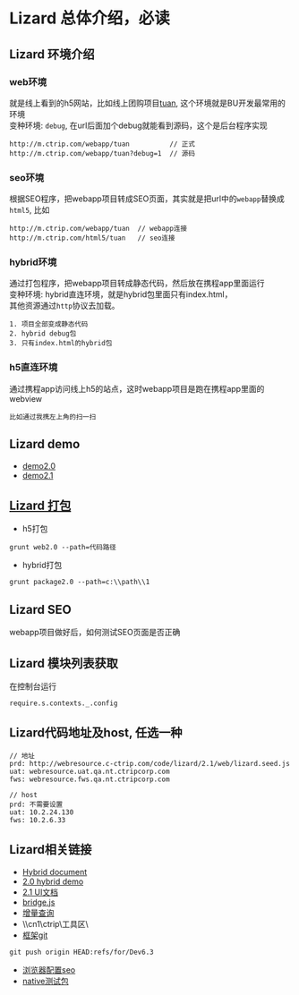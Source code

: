 # Lizard 总体介绍，必读
## Lizard 环境介绍
### web环境
就是线上看到的h5网站，比如线上团购项目[tuan](http://m.ctrip.com/webapp/tuan), 
这个环境就是BU开发最常用的环境  
变种环境: ``debug``, 在url后面加个debug就能看到源码，这个是后台程序实现
```
http://m.ctrip.com/webapp/tuan          // 正式
http://m.ctrip.com/webapp/tuan?debug=1  // 源码
```

### seo环境
根据SEO程序，把webapp项目转成SEO页面，其实就是把url中的``webapp``替换成``html5``, 比如
```
http://m.ctrip.com/webapp/tuan  // webapp连接
http://m.ctrip.com/html5/tuan   // seo连接
```

### hybrid环境
通过打包程序，把webapp项目转成静态代码，然后放在携程app里面运行  
变种环境: hybrid直连环境，就是hybrid包里面只有index.html，  
其他资源通过``http``协议去加载。 
```
1. 项目全部变成静态代码
2. hybrid debug包
3. 只有index.html的hybrid包
```

### h5直连环境
通过携程app访问线上h5的站点，这时webapp项目是跑在携程app里面的webview
```
比如通过我携左上角的扫一扫
```
## Lizard demo
- [demo2.0](http://git.dev.sh.ctripcorp.com/wliao/lizard2-0-demo/tree/master/demo/2.0)
- [demo2.1](http://git.dev.sh.ctripcorp.com/wliao/lizard2-0-demo/tree/master/demo/2.1)

## [Lizard 打包](http://git.dev.sh.ctripcorp.com/wliao/lizard2-0-demo/tree/master/package)
- h5打包
```
grunt web2.0 --path=代码路径
```
- hybrid打包
```
grunt package2.0 --path=c:\\path\\1
```

## Lizard SEO
webapp项目做好后，如何测试SEO页面是否正确

## Lizard 模块列表获取
在控制台运行
```
require.s.contexts._.config
```

## Lizard代码地址及host, 任选一种
```
// 地址
prd: http://webresource.c-ctrip.com/code/lizard/2.1/web/lizard.seed.js
uat: webresource.uat.qa.nt.ctripcorp.com
fws: webresource.fws.qa.nt.ctripcorp.com

// host
prd: 不需要设置
uat: 10.2.24.130
fws: 10.2.6.33
```

## Lizard相关链接
- [Hybrid document](http://conf.ctripcorp.com/pages/viewpage.action?pageId=57531569)
- [2.0 hybrid demo](http://svn.ui.sh.ctripcorp.com/lizard/webapp/demo/index.html)
- [2.1 UI文档](http://svn.ui.sh.ctripcorp.com/lizard/webapp/demo2.1/index.html)
- [bridge.js](http://jimzhao2012.github.io/api/classes/CtripBar.html)
- [增量查询](http://wb.mobile.sh.ctripcorp.com/hybridpublish/pkg.html)
- \\\cn1\ctrip\工具区\
- [框架git](http://code.ctripcorp.com/#/admin/projects/Framework/Presentation/Lizard)
```
git push origin HEAD:refs/for/Dev6.3 
```
- [浏览器配置seo](http://conf.ctripcorp.com/pages/viewpage.action?pageId=48859121)
- [native测试包](http://svn.dev.sh.ctripcorp.com/svn/apk/%E4%B8%BB%E7%89%88/)
